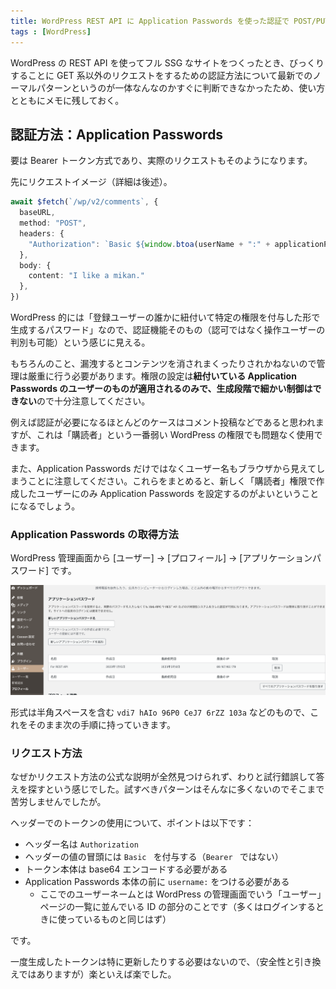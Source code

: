 ```yaml
---
title: WordPress REST API に Application Passwords を使った認証で POST/PUT 系リクエストをする
tags : [WordPress]
---
```


WordPress の REST API を使ってフル SSG なサイトをつくったとき、びっくりすることに GET 系以外のリクエストをするための認証方法について最新でのノーマルパターンというのが一体なんなのかすぐに判断できなかったため、使い方とともにメモに残しておく。

## 認証方法：Application Passwords

要は Bearer トークン方式であり、実際のリクエストもそのようになります。

先にリクエストイメージ（詳細は後述）。

```ts
await $fetch(`/wp/v2/comments`, {
  baseURL,
  method: "POST",
  headers: {
    "Authorization": `Basic ${window.btoa(userName + ":" + applicationPassword)}`,
  },
  body: {
    content: "I like a mikan."
  },
})
```

WordPress 的には「登録ユーザーの誰かに紐付いて特定の権限を付与した形で生成するパスワード」なので、認証機能そのもの（認可ではなく操作ユーザーの判別も可能）という感じに見える。

もちろんのこと、漏洩するとコンテンツを消されまくったりされかねないので管理は厳重に行う必要があります。権限の設定は<strong>紐付いている Application Passwords のユーザーのものが適用されるのみで、生成段階で細かい制御はできない</strong>ので十分注意してください。

例えば認証が必要になるほとんどのケースはコメント投稿などであると思われますが、これは「購読者」という一番弱い WordPress の権限でも問題なく使用できます。

また、Application Passwords だけではなくユーザー名もブラウザから見えてしまうことに注意してください。これらをまとめると、新しく「購読者」権限で作成したユーザーにのみ Application Passwords を設定するのがよいということになるでしょう。

### Application Passwords の取得方法

WordPress 管理画面から [ユーザー] → [プロフィール] → [アプリケーションパスワード] です。

![application-passwords](../images/application-passwords.png)

形式は半角スペースを含む `vdi7 hAIo 96P0 CeJ7 6rZZ 103a` などのもので、これをそのまま次の手順に持っていきます。

### リクエスト方法

なぜかリクエスト方法の公式な説明が全然見つけられず、わりと試行錯誤して答えを探すという感じでした。試すべきパターンはそんなに多くないのでそこまで苦労しませんでしたが。

ヘッダーでのトークンの使用について、ポイントは以下です：

- ヘッダー名は `Authorization`
- ヘッダーの値の冒頭には `Basic ` を付与する（`Bearer ` ではない）
- トークン本体は base64 エンコードする必要がある
- Application Passwords 本体の前に `username:` をつける必要がある
    - ここでのユーザーネームとは WordPress の管理画面でいう「ユーザー」ページの一覧に並んでいる ID の部分のことです（多くはログインするときに使っているものと同じはず）

です。

一度生成したトークンは特に更新したりする必要はないので、（安全性と引き換えではありますが）楽といえば楽でした。
